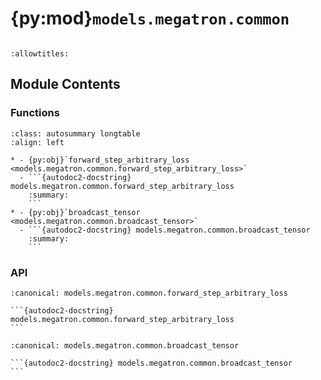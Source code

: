 # {py:mod}`models.megatron.common`

```{py:module} models.megatron.common
```

```{autodoc2-docstring} models.megatron.common
:allowtitles:
```

## Module Contents

### Functions

````{list-table}
:class: autosummary longtable
:align: left

* - {py:obj}`forward_step_arbitrary_loss <models.megatron.common.forward_step_arbitrary_loss>`
  - ```{autodoc2-docstring} models.megatron.common.forward_step_arbitrary_loss
    :summary:
    ```
* - {py:obj}`broadcast_tensor <models.megatron.common.broadcast_tensor>`
  - ```{autodoc2-docstring} models.megatron.common.broadcast_tensor
    :summary:
    ```
````

### API

````{py:function} forward_step_arbitrary_loss(state: nemo.tron.state.GlobalState, global_valid_seqs: torch.Tensor, global_valid_toks: torch.Tensor, data_iterator: typing.Iterator[nemo_rl.distributed.batched_data_dict.BatchedDataDict[typing.Any]], model: megatron.core.models.gpt.GPTModel, loss_fn: nemo_rl.algorithms.loss_functions.LossFunction)
:canonical: models.megatron.common.forward_step_arbitrary_loss

```{autodoc2-docstring} models.megatron.common.forward_step_arbitrary_loss
```
````

````{py:function} broadcast_tensor(tensor: torch.Tensor | None, src_rank: int, group: torch.distributed.ProcessGroup) -> torch.Tensor
:canonical: models.megatron.common.broadcast_tensor

```{autodoc2-docstring} models.megatron.common.broadcast_tensor
```
````
